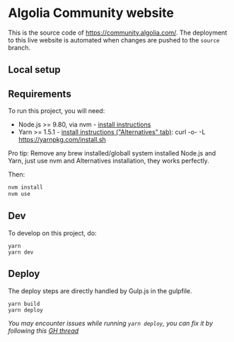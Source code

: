 # Algolia Community website

This is the source code of https://community.algolia.com/. The deployment to this live website is automated
when changes are pushed to the `source` branch.

## Local setup

## Requirements

To run this project, you will need:

- Node.js >= 9.80, via nvm - [install instructions](https://github.com/creationix/nvm#install-script)
- Yarn >= 1.5.1 - [install instructions ("Alternatives" tab)](https://yarnpkg.com/en/docs/install): curl -o- -L https://yarnpkg.com/install.sh

Pro tip: Remove any brew installed/globall system installed Node.js and Yarn, just use nvm and Alternatives installation, they works perfectly.

Then:

```sh
nvm install
nvm use
```

## Dev

To develop on this project, do:

```shell
yarn
yarn dev
```

## Deploy

The deploy steps are directly handled by Gulp.js in the gulpfile.

```shell
yarn build
yarn deploy
```

_You may encounter issues while running `yarn deploy`, you can fix it by following this [GH thread](https://github.com/shinnn/gulp-gh-pages/issues/116#issuecomment-364959382)_